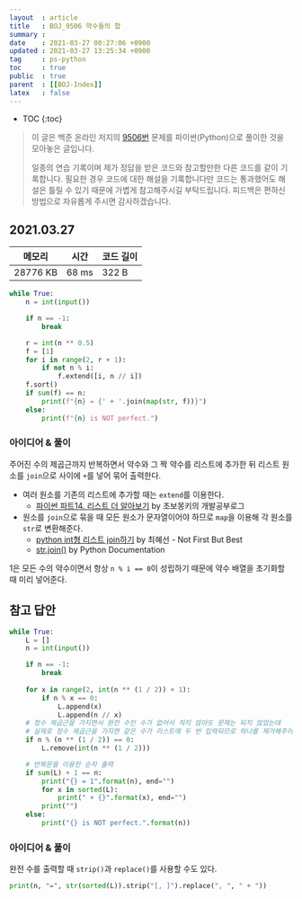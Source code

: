 ```yaml
---
layout  : article
title   : BOJ_9506 약수들의 합
summary : 
date    : 2021-03-27 00:27:06 +0900
updated : 2021-03-27 13:25:34 +0900
tag     : ps-python
toc     : true
public  : true
parent  : [[BOJ-Index]]
latex   : false
---
```

* TOC
{:toc}

> 이 글은 백준 온라인 저지의 [9506번](https://www.acmicpc.net/problem/9506) 문제를 파이썬(Python)으로 풀이한 것을 모아놓은 글입니다.
>
> 일종의 연습 기록이며 제가 정답을 받은 코드와 참고할만한 다른 코드를 같이 기록합니다. 필요한 경우 코드에 대한 해설을 기록합니다만 코드는 통과했어도 해설은 틀릴 수 있기 때문에 가볍게 참고해주시길 부탁드립니다. 피드백은 편하신 방법으로 자유롭게 주시면 감사하겠습니다.

## 2021.03.27

| 메모리    | 시간  | 코드 길이 |
| --------- | ----- | --------- |
| 28776 KB  | 68 ms | 322 B     |

```python
while True:
    n = int(input())

    if n == -1:
        break

    r = int(n ** 0.5)
    f = [1]
    for i in range(2, r + 1):
        if not n % i:
            f.extend([i, n // i])
    f.sort()
    if sum(f) == n:
        print(f"{n} = {' + '.join(map(str, f))}")
    else:
        print(f"{n} is NOT perfect.")
```

### 아이디어 & 풀이

주어진 수의 제곱근까지 반복하면서 약수와 그 짝 약수를 리스트에 추가한 뒤 리스트 원소를 `join`으로 사이에 ` + `를 넣어 묶어 출력한다.

* 여러 원소를 기존의 리스트에 추가할 때는 `extend`를 이용한다.
    * [파이썬 파트14. 리스트 더 알아보기](https://wayhome25.github.io/python/2017/02/26/py-14-list/) by 초보몽키의 개발공부로그
* 원소를 `join`으로 묶을 때 모든 원소가 문자열이어야 하므로 `map`을 이용해 각 원소를 `str`로 변환해준다.
    * [python int형 리스트 join하기](https://hyesun03.github.io/2017/04/08/python_int_join/) by 최혜선 - Not First But Best
    * [str.join()](https://docs.python.org/ko/3/library/stdtypes.html#str.join) by Python Documentation

1은 모든 수의 약수이면서 항상 `n % i == 0`이 성립하기 때문에 약수 배열을 초기화할 때 미리 넣어준다.

## 참고 답안

```python
while True:
    L = []
    n = int(input())

    if n == -1:
        break
    
    for x in range(2, int(n ** (1 / 2)) + 1):
        if n % x == 0:
            L.append(x)
            L.append(n // x)
    # 정수 제곱근을 가지면서 완전 수인 수가 없어서 적지 않아도 문제는 되지 않았는데
    # 실제로 정수 제곱근을 가지면 같은 수가 리스트에 두 번 입력되므로 하나를 제거해주어야 한다.
    if n % (n ** (1 / 2)) == 0:
        L.remove(int(n ** (1 / 2)))

    # 반복문을 이용한 순차 출력
    if sum(L) + 1 == n:
        print("{} = 1".format(n), end="")
        for x in sorted(L):
            print(" + {}".format(x), end="")
        print("")
    else:
        print("{} is NOT perfect.".format(n))
```

### 아이디어 & 풀이

완전 수를 출력할 때 `strip()`과 `replace()`를 사용할 수도 있다.

```python
print(n, "=", str(sorted(L)).strip("[, ]").replace(", ", " + "))
```
